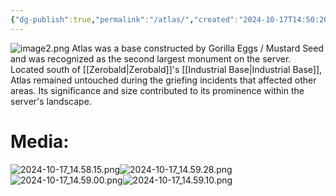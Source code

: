 ```yaml
---
{"dg-publish":true,"permalink":"/atlas/","created":"2024-10-17T14:50:20.325-05:00","updated":"2024-10-17T15:00:35.632-05:00"}
---
```


![image2.png](/img/user/Images/image2.png)
Atlas was a base constructed by Gorilla Eggs / Mustard Seed and was recognized as the second largest monument on the server. Located south of [[Zerobald\|Zerobald]]'s [[Industrial Base\|Industrial Base]], Atlas remained untouched during the griefing incidents that affected other areas. Its significance and size contributed to its prominence within the server's landscape.

# Media:

![2024-10-17_14.58.15.png](/img/user/Images/2024-10-17_14.58.15.png)![2024-10-17_14.59.28.png](/img/user/Images/2024-10-17_14.59.28.png)![2024-10-17_14.59.00.png](/img/user/Images/2024-10-17_14.59.00.png)![2024-10-17_14.59.10.png](/img/user/Images/2024-10-17_14.59.10.png)
